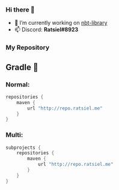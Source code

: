 ### Hi there 👋

 - 🔭 I’m currently working on [nbt-library](https://github.com/Ratsiiel/nbt-library)
 - 📫 Discord: **Ratsiel#8923**

### My Repository
## Gradle 🐘
### Normal:
```gradle
repositories {
    maven {
        url "http://repo.ratsiel.me"
    }
}
```
### Multi:
```gradle
subprojects {
    repositories {
        maven {
            url "http://repo.ratsiel.me"
        }
    }
}
```


   

